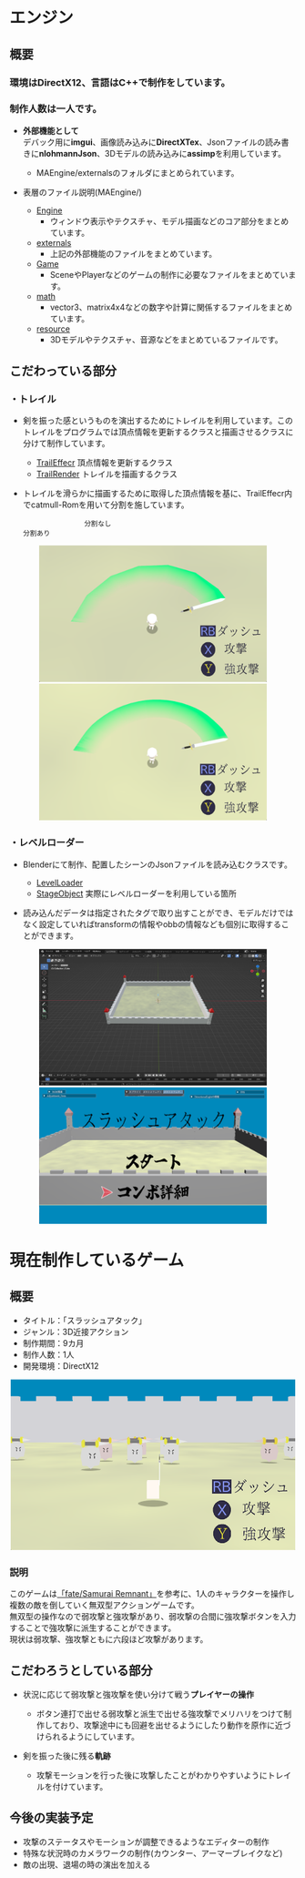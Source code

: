 # エンジン
## 概要
### 環境はDirectX12、言語はC++で制作をしています。  
### 制作人数は一人です。  
 - **外部機能として**  
デバック用に**imgui**、画像読み込みに**DirectXTex**、Jsonファイルの読み書きに**nlohmannJson**、3Dモデルの読み込みに**assimp**を利用しています。
    -  MAEngine/externalsのフォルダにまとめられています。  

 - 表層のファイル説明(MAEngine/)  
    - [Engine](https://github.com/aoaomidri/virtualProject/tree/master/MAProject/Engine)
       - ウィンドウ表示やテクスチャ、モデル描画などのコア部分をまとめています。
    - [externals](https://github.com/aoaomidri/virtualProject/tree/master/MAProject/externals) 
      - 上記の外部機能のファイルをまとめています。
    - [Game](https://github.com/aoaomidri/virtualProject/tree/master/MAProject/Game) 
      - SceneやPlayerなどのゲームの制作に必要なファイルをまとめています。
    - [math](https://github.com/aoaomidri/virtualProject/tree/master/MAProject/math) 
      - vector3、matrix4x4などの数字や計算に関係するファイルをまとめています。
    - [resource](https://github.com/aoaomidri/virtualProject/tree/master/MAProject/resources)
      - 3Dモデルやテクスチャ、音源などをまとめているファイルです。

## こだわっている部分
### ・トレイル
 - 剣を振った感というものを演出するためにトレイルを利用しています。このトレイルをプログラムでは頂点情報を更新するクラスと描画させるクラスに分けて制作しています。 

   - [TrailEffecr](https://github.com/aoaomidri/virtualProject/blob/master/MAProject/Engine/3D/Object3D/Effect/TrailEffect.cpp) 頂点情報を更新するクラス
   - [TrailRender](https://github.com/aoaomidri/virtualProject/blob/master/MAProject/Engine/3D/Object3D/Effect/TrailRender.cpp) トレイルを描画するクラス    
 - トレイルを滑らかに描画するために取得した頂点情報を基に、TrailEffecr内でcatmull-Romを用いて分割を施しています。

                      分割なし                                              分割あり
<p align="center">
<img src = "./MAProject/resources/ReadMeOnly/ReadMeTrailNoCut.png" alt="実際のゲームの画面" width="400" height="240">
<img src = "./MAProject/resources/ReadMeOnly/ReadMeTrailCut.png" alt="実際のゲームの画面" width="400" height="240">
</p>

### ・レベルローダー
 - Blenderにて制作、配置したシーンのJsonファイルを読み込むクラスです。 

   - [LevelLoader](https://github.com/aoaomidri/virtualProject/tree/master/MAProject/Game/LevelLoader)  
   - [StageObject](https://github.com/aoaomidri/virtualProject/blob/master/MAProject/Game/Stage/StageObject/StageObject.cpp) 実際にレベルローダーを利用している箇所  
 - 読み込んだデータは指定されたタグで取り出すことができ、モデルだけではなく設定していればtransformの情報やobbの情報なども個別に取得することができます。  

<p align="center">
 <img src = "./MAProject/resources/ReadMeOnly/ReadMeStageBlender.png" alt="実際のゲームの画面" width="400" height="240">
 <img src = "./MAProject/resources/ReadMeOnly/ReadMeStage.png" alt="実際のゲームの画面" width="400" height="240">
</p>

# 現在制作しているゲーム
## 概要
 - タイトル：「スラッシュアタック」
 - ジャンル：3D近接アクション
 - 制作期間：9カ月  
 - 制作人数：1人
 - 開発環境：DirectX12

<p align="center">
<img src = "./MAProject/resources/ReadMeOnly/ReadMeTex.png" alt="実際のゲームの画面" width="500" height="300">
</p>

### 説明
このゲームは[「fate/Samurai Remnant」](https://www.youtube.com/watch?v=7eQDcanHsT8)を参考に、1人のキャラクターを操作し複数の敵を倒していく無双型アクションゲームです。  
無双型の操作なので弱攻撃と強攻撃があり、弱攻撃の合間に強攻撃ボタンを入力することで強攻撃に派生することができます。  
現状は弱攻撃、強攻撃ともに六段ほど攻撃があります。

## こだわろうとしている部分
- 状況に応じて弱攻撃と強攻撃を使い分けて戦う**プレイヤーの操作**  
  - ボタン連打で出せる弱攻撃と派生で出せる強攻撃でメリハリをつけて制作しており、攻撃途中にも回避を出せるようにしたり動作を原作に近づけられるようにしています。

- 剣を振った後に残る**軌跡**  
  - 攻撃モーションを行った後に攻撃したことがわかりやすいようにトレイルを付けています。

## 今後の実装予定
 - 攻撃のステータスやモーションが調整できるようなエディターの制作  
 - 特殊な状況時のカメラワークの制作(カウンター、アーマーブレイクなど)  
 - 敵の出現、退場の時の演出を加える

